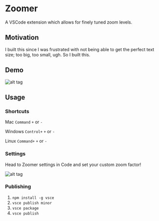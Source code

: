 # Zoomer

A VSCode extension which allows for finely tuned zoom levels.

## Motivation

I built this since I was frustrated with not being able to get the perfect text size; too big, too small, ugh. So I built this.

## Demo

![alt tag](https://github.com/anthonyattard/zoomer/blob/master/img/zoomer-demo.gif)

## Usage

### Shortcuts

Mac `Command` `+` or `-`

Windows `Control+` `+` or `-`

Linux `Command+` `+` or `-`

### Settings

Head to Zoomer settings in Code and set your custom zoom factor!

![alt tag](https://github.com/anthonyattard/zoomer/raw/master/img/zoomer-settings.png)

### Publishing

1. `npm install -g vsce`
2. `vsce publish minor`
3. `vsce package`
4. `vsce publish`
